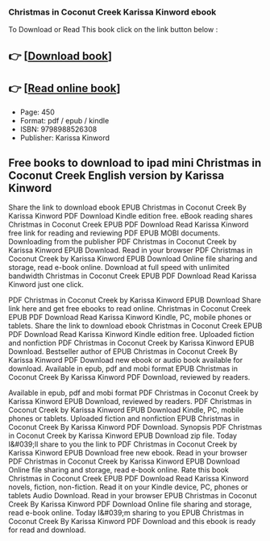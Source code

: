 ### Christmas in Coconut Creek Karissa Kinword ebook

To Download or Read This book click on the link button below :

## 👉  [**[Download book](http://filesbooks.info/download.php?group=book&from=github.com&id=688103&lnk=1064 "Download book")**]

## 👉  [**[Read online book](http://filesbooks.info/download.php?group=book&from=github.com&id=688103&lnk=1064 "Read online book")**]


* Page: 450
* Format: pdf / epub / kindle
* ISBN: 9798988526308
* Publisher: Karissa Kinword



## Free books to download to ipad mini Christmas in Coconut Creek English version by Karissa Kinword 


Share the link to download ebook EPUB Christmas in Coconut Creek By Karissa Kinword PDF Download Kindle edition free. eBook reading shares Christmas in Coconut Creek EPUB PDF Download Read Karissa Kinword free link for reading and reviewing PDF EPUB MOBI documents. Downloading from the publisher PDF Christmas in Coconut Creek by Karissa Kinword EPUB Download. Read in your browser PDF Christmas in Coconut Creek by Karissa Kinword EPUB Download Online file sharing and storage, read e-book online. Download at full speed with unlimited bandwidth Christmas in Coconut Creek EPUB PDF Download Read Karissa Kinword just one click.

PDF Christmas in Coconut Creek by Karissa Kinword EPUB Download Share link here and get free ebooks to read online. Christmas in Coconut Creek EPUB PDF Download Read Karissa Kinword Kindle, PC, mobile phones or tablets. Share the link to download ebook Christmas in Coconut Creek EPUB PDF Download Read Karissa Kinword Kindle edition free. Uploaded fiction and nonfiction PDF Christmas in Coconut Creek by Karissa Kinword EPUB Download. Bestseller author of EPUB Christmas in Coconut Creek By Karissa Kinword PDF Download new ebook or audio book available for download. Available in epub, pdf and mobi format EPUB Christmas in Coconut Creek By Karissa Kinword PDF Download, reviewed by readers.

Available in epub, pdf and mobi format PDF Christmas in Coconut Creek by Karissa Kinword EPUB Download, reviewed by readers. PDF Christmas in Coconut Creek by Karissa Kinword EPUB Download Kindle, PC, mobile phones or tablets. Uploaded fiction and nonfiction EPUB Christmas in Coconut Creek By Karissa Kinword PDF Download. Synopsis PDF Christmas in Coconut Creek by Karissa Kinword EPUB Download zip file. Today I&amp;#039;ll share to you the link to PDF Christmas in Coconut Creek by Karissa Kinword EPUB Download free new ebook. Read in your browser PDF Christmas in Coconut Creek by Karissa Kinword EPUB Download Online file sharing and storage, read e-book online. Rate this book Christmas in Coconut Creek EPUB PDF Download Read Karissa Kinword novels, fiction, non-fiction. Read it on your Kindle device, PC, phones or tablets Audio Download. Read in your browser EPUB Christmas in Coconut Creek By Karissa Kinword PDF Download Online file sharing and storage, read e-book online. Today I&amp;#039;m sharing to you EPUB Christmas in Coconut Creek By Karissa Kinword PDF Download and this ebook is ready for read and download.





